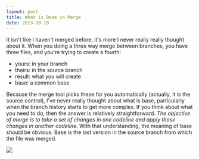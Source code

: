 ```yaml
---
layout: post
title: What is Base in Merge
date: 2013-10-18
---
```


It isn't like I haven't merged before, it's more I never really really thought about it. When you doing a three way merge between branches, you have three files, and you're trying to create a fourth:

* yours: in your branch
* theirs: in the source branch
* result: what you will create
* base: a common base

Because the merge tool picks these for you automatically (actually, it is the source control), I've never really thought about what is base, particularly when the branch history starts to get more complex. If you think about what you need to do, then the answer is relatively straightforward. _The objective of merge is to take a set of changes in one codeline and apply those changes in another codeline._ With that understanding, the meaning of base should be obvious. Base is the last version in the source branch from which the file was merged.

![](https://s3-us-west-2.amazonaws.com/ficksworkshop/media/blog/what-is-base-in-merge/merge.png)